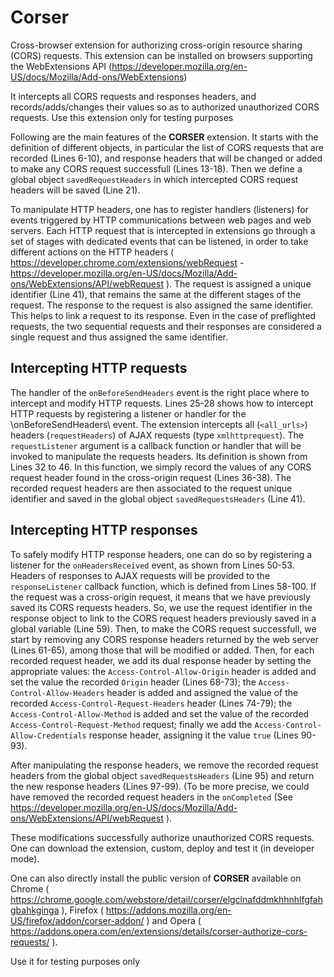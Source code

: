 # Corser
Cross-browser extension for authorizing cross-origin resource sharing (CORS) requests.
This extension can be installed on browsers supporting the WebExtensions API (https://developer.mozilla.org/en-US/docs/Mozilla/Add-ons/WebExtensions)

It intercepts all CORS requests and responses headers, and records/adds/changes their values so as to authorized unauthorized CORS requests.
Use this extension only for testing purposes


Following are the main features of the <strong>CORSER</strong> extension. It starts with the definition of different objects, in particular the list of CORS requests that are recorded (Lines 6-10), and response headers that will be changed or added to make any CORS request successfull (Lines 13-18). Then we define a global object <code>savedRequestHeaders</code> in which intercepted CORS request headers will be saved (Line 21). 

To manipulate HTTP headers, one has to register handlers (listeners) for events triggered by HTTP communications between web pages and web servers. 
Each HTTP request that is intercepted in extensions go through a set of stages with dedicated events that can be listened, in order to take different actions on the HTTP headers ( https://developer.chrome.com/extensions/webRequest - https://developer.mozilla.org/en-US/docs/Mozilla/Add-ons/WebExtensions/API/webRequest ). The request is assigned a unique identifier (Line 41), that remains the same at the different stages of the request. The response to the request is also assigned the same identifier. This helps to link a request to its response. Even in the case of preflighted requests, the two sequential requests and their responses are considered a single request and thus assigned the same identifier. 

<h2>Intercepting HTTP requests</h2>
The handler of the <code>onBeforeSendHeaders</code> event is the right place where to intercept and modify HTTP requests.
Lines 25-28 shows how to intercept HTTP requests by registering a listener or handler for the \onBeforeSendHeaders\ event. The extension intercepts all  (<code>&lt;all_urls&gt;</code>) headers (<code>requestHeaders</code>) of AJAX requests (type <code>xmlhttprequest</code>). The <code>requestListener</code> argument is a callback function or handler that will be invoked to manipulate the requests headers. Its definition is shown from Lines 32 to 46. 
In this function, we simply record the values of any CORS request header found in the cross-origin request (Lines 36-38).
The recorded request headers are then associated to the request unique identifier and saved in the global object <code>savedRequestsHeaders</code> (Line 41).

<h2>Intercepting HTTP responses</h2>
To safely modify HTTP response headers, one can do so by registering a listener for the <code>onHeadersReceived</code> event, as shown from Lines 50-53.
Headers of responses to AJAX requests will be provided to the <code>responseListener</code> callback function, which is defined from Lines 58-100.
If the request was a cross-origin request, it means that we have previously saved its CORS requests headers. So, we use the request identifier in the response object to link to the CORS request headers previously saved in a global variable (Line 59). 
Then, to make the CORS request successfull, we start by removing any CORS response headers returned by the web server (Lines 61-65), among those that will be modified or added. Then, for each recorded request header, we add its dual response header by setting the appropriate values: the <code>Access-Control-Allow-Origin</code> header is added and set the value the recorded <code>Origin</code> header (Lines 68-73); the <code>Access-Control-Allow-Headers</code> header is added and assigned the value of the recorded <code>Access-Control-Request-Headers</code> header (Lines 74-79); the <code>Access-Control-Allow-Method</code> is added and set the value of the recorded <code>Access-Control-Request-Method</code> request; finally we add the <code>Access-Control-Allow-Credentials</code> response header, assigning it the value <code>true</code> (Lines 90-93). 

After manipulating the response headers, we remove the recorded request headers from the global object <code>savedRequestsHeaders</code> (Line 95) and return the new response headers (Lines 97-99). (To be more precise, we could have removed the recorded request headers in the <code>onCompleted</code> (See https://developer.mozilla.org/en-US/docs/Mozilla/Add-ons/WebExtensions/API/webRequest ).


These modifications successfully authorize unauthorized CORS requests.
One can download the extension, custom, deploy and test it (in developer mode).

One can also directly install the public version of <strong>CORSER</strong> available on Chrome ( https://chrome.google.com/webstore/detail/corser/elgclnafddmkhhnhlfgfahgbahkginga ), Firefox ( https://addons.mozilla.org/en-US/firefox/addon/corser-addon/ ) and Opera ( https://addons.opera.com/en/extensions/details/corser-authorize-cors-requests/ ). 

Use it for testing purposes only
